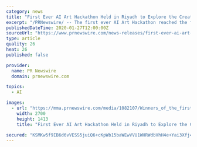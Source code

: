```yaml
---
category: news
title: "First Ever AI Art Hackathon Held in Riyadh to Explore the Creative Potential of Humans Empowered by Artificial Intelligence"
excerpt: "/PRNewswire/ -- The first ever AI Art Hackathon reached the finale of its first round in Riyadh on Saturday 25th January, after a weekend of"
publishedDateTime: 2020-01-27T12:00:00Z
sourceUrl: "https://www.prnewswire.com/news-releases/first-ever-ai-art-hackathon-held-in-riyadh-to-explore-the-creative-potential-of-humans-empowered-by-artificial-intelligence-300993241.html"
type: article
quality: 26
heat: 26
published: false

provider:
  name: PR Newswire
  domain: prnewswire.com

topics:
  - AI

images:
  - url: "https://mma.prnewswire.com/media/1082107/Winners_of_the_first_round_of_the_AI_Artathon.jpg?p=facebook"
    width: 2700
    height: 1413
    title: "First Ever AI Art Hackathon Held in Riyadh to Explore the Creative Potential of Humans Empowered by Artificial Intelligence"

secured: "KSMKw5f9IB6d6vVESS5juiQ6+cKpWb15baWEwVVU1WHRWdbVhH4e+Yai3Xfj4a6m6wxU90cWBevQYoh9vvuPL91P5uuK88n1mjQn2OxFkjqNf9D2hrrvG7LurW1f8CxmMt+IJ3aSTbUs2pnV9HD2J6jLSjX9ftGNHfnSNiHLlPWNLhr4WRoRl1yRBpF8fcCfGtqCzGKg04fs8qnc4VDxwPwMFA8TXp3SpmaKEIjEp2uCBkkOX5GhFUdnbBcK3iA1FfVE+fo2eUFRaK+lRERPw4wwMYmORdxLxNP4DJ9x8tRFkUwIrog7+4uloh5v0rESSFeG92e5FIbC4nrvutD+gVqPKxdDJ+tCE9R9LqELJHBAkr6067V8TAWDzBbTXoz6hd8nTCnuQ6qgx+lbcwFNVCTr8Hr4/RLz8Og/pZawpGoLUSq7mlV6wJWgpk9QYsYJTiSCxofM/uA/Mw8osDnTxQCcxRzwHP/LrCIUCW7H23M=;d7OVaz09gsDuYEKbghzTFQ=="
---
```


